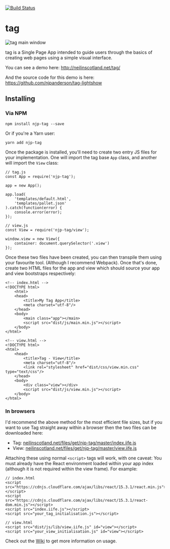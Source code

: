 [![Build Status](https://travis-ci.org/njpanderson/tag.svg?branch=master)](https://travis-ci.org/njpanderson/tag)

# tag
![tag main window](https://raw.githubusercontent.com/njpanderson/tag/master/docs/tag-main.png)

tag is a Single Page App intended to guide users through the basics of creating web pages using a simple visual interface.

You can see a demo here:
http://neilinscotland.net/tag/

And the source code for this demo is here:
https://github.com/njpanderson/tag-lightshow

## Installing

### Via NPM

`npm install njp-tag --save`

Or if you're a Yarn user:

`yarn add njp-tag`

Once the package is installed, you'll need to create two entry JS files for your implementation. One will import the tag base `App` class, and another will import the `View` class:

```
// tag.js
const App = require('njp-tag');

app = new App();

app.load(
	'templates/default.html',
	'templates/pallet.json'
).catch(function(error) {
	console.error(error);
});
```

```
// view.js
const View = require('njp-tag/view');

window.view = new View({
	container: document.querySelector('.view')
});
```

Once these two files have been created, you can then transpile them using your favourite tool. (Although I recommend Webpack). Once that's done, create two HTML files for the app and view which should source your app and view bootstraps respectively:

```
<!-- index.html -->
<!DOCTYPE html>
	<html>
	<head>
		<title>My Tag App</title>
		<meta charset="utf-8"/>
	</head>
	<body>
		<main class="app"></main>
		<script src="dist/js/main.min.js"></script>
	</body>
</html>
```

```
<!-- view.html -->
<!DOCTYPE html>
<html>
	<head>
		<title>Tag - View</title>
		<meta charset="utf-8"/>
		<link rel="stylesheet" href="dist/css/view.min.css" type="text/css"/>
	</head>
	<body>
		<div class="view"></div>
		<script src="dist/js/view.min.js"></script>
	</body>
</html>
```

### In browsers

I'd recommend the above method for the most efficient file sizes, but if you want to use Tag straight away within a browser then the two files can be downloaded here:

 - Tag: [neilinscotland.net/files/get/njp-tag/master/index.iife.js](http://neilinscotland.net/files/get/njp-tag/master/index.iife.js)
 - View: [neilinscotland.net/files/get/njp-tag/master/view.iife.js](http://neilinscotland.net/files/get/njp-tag/master/view.iife.js)

Attaching these using normal `<script>` tags will work, with one caveat: You must already have the React environment loaded within your app index (although it is not required within the view frame). For example:

```
// index.html
<script src="https://cdnjs.cloudflare.com/ajax/libs/react/15.3.1/react.min.js"></script>
<script src="https://cdnjs.cloudflare.com/ajax/libs/react/15.3.1/react-dom.min.js"></script>
<script src="index.iife.js"></script>
<script src="your_tag_initialisation.js"></script>
```

```
// view.html
<script src="dist/js/lib/view.iife.js" id="view"></script>
<script src="your_view_initialisation.js" id="view"></script>
```

Check out the [Wiki](https://github.com/njpanderson/tag/wiki) to get more information on usage.